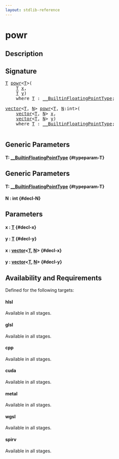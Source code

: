 ```yaml
---
layout: stdlib-reference
---
```


# powr

## Description





## Signature 

<pre>
<a href="/stdlib-reference/global-decls/powr#typeparam-T" class="code_type">T</a> <a href="/stdlib-reference/global-decls/powr">powr</a>&lt;<a href="/stdlib-reference/global-decls/powr#typeparam-T" class="code_type">T</a>&gt;(
    <a href="/stdlib-reference/global-decls/powr#typeparam-T" class="code_type">T</a> <a href="/stdlib-reference/global-decls/powr#decl-x" class="code_param">x</a>,
    <a href="/stdlib-reference/global-decls/powr#typeparam-T" class="code_type">T</a> <a href="/stdlib-reference/global-decls/powr#decl-y" class="code_param">y</a>)
    <span class='code_keyword'>where</span> <a href="/stdlib-reference/global-decls/powr#typeparam-T" class="code_type">T</a> : <a href="/stdlib-reference/interfaces/BuiltinFloatingPointType/index">__BuiltinFloatingPointType</a>;

<a href="/stdlib-reference/types/vector/index">vector</a>&lt;<a href="/stdlib-reference/types/vector/index#typeparam-T" class="code_type">T</a>, <a href="/stdlib-reference/types/vector/index#decl-N" class="code_var">N</a>&gt; <a href="/stdlib-reference/global-decls/powr">powr</a>&lt;<a href="/stdlib-reference/global-decls/powr#typeparam-T" class="code_type">T</a>, <a href="/stdlib-reference/global-decls/powr#decl-N" class="code_var">N</a>:<span class="code_keyword">int</span>&gt;(
    <a href="/stdlib-reference/types/vector/index">vector</a>&lt;<a href="/stdlib-reference/types/vector/index#typeparam-T" class="code_type">T</a>, <a href="/stdlib-reference/types/vector/index#decl-N" class="code_var">N</a>&gt; <a href="/stdlib-reference/global-decls/powr#decl-x" class="code_param">x</a>,
    <a href="/stdlib-reference/types/vector/index">vector</a>&lt;<a href="/stdlib-reference/types/vector/index#typeparam-T" class="code_type">T</a>, <a href="/stdlib-reference/types/vector/index#decl-N" class="code_var">N</a>&gt; <a href="/stdlib-reference/global-decls/powr#decl-y" class="code_param">y</a>)
    <span class='code_keyword'>where</span> <a href="/stdlib-reference/global-decls/powr#typeparam-T" class="code_type">T</a> : <a href="/stdlib-reference/interfaces/BuiltinFloatingPointType/index">__BuiltinFloatingPointType</a>;

</pre>

## Generic Parameters

#### T: [\_\_BuiltinFloatingPointType](/stdlib-reference/interfaces/BuiltinFloatingPointType/index) {#typeparam-T}

## Generic Parameters

#### T: [\_\_BuiltinFloatingPointType](/stdlib-reference/interfaces/BuiltinFloatingPointType/index) {#typeparam-T}
#### N  : int {#decl-N}

## Parameters

#### x  : [T](/stdlib-reference/global-decls/powr#typeparam-T) {#decl-x}
#### y  : [T](/stdlib-reference/global-decls/powr#typeparam-T) {#decl-y}
#### x  : [vector](/stdlib-reference/types/vector/index)\<[T](/stdlib-reference/types/vector/index#typeparam-T), [N](/stdlib-reference/types/vector/index#decl-N)\> {#decl-x}
#### y  : [vector](/stdlib-reference/types/vector/index)\<[T](/stdlib-reference/types/vector/index#typeparam-T), [N](/stdlib-reference/types/vector/index#decl-N)\> {#decl-y}

## Availability and Requirements

Defined for the following targets:

#### hlsl
Available in all stages.

#### glsl
Available in all stages.

#### cpp
Available in all stages.

#### cuda
Available in all stages.

#### metal
Available in all stages.

#### wgsl
Available in all stages.

#### spirv
Available in all stages.




